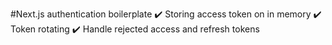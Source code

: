#Next.js authentication boilerplate
:heavy_check_mark: Storing access token on in memory
:heavy_check_mark: Token rotating
:heavy_check_mark: Handle rejected access and refresh tokens
